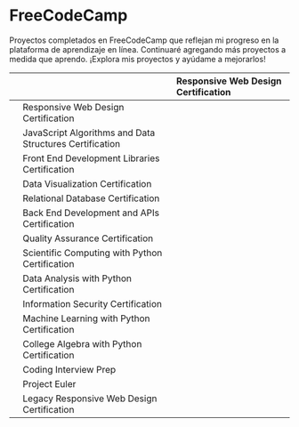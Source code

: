 # FreeCodeCamp

Proyectos completados en FreeCodeCamp que reflejan mi progreso en la plataforma de aprendizaje en línea. Continuaré agregando más proyectos a medida que aprendo. ¡Explora mis proyectos y ayúdame a mejorarlos!

| |  | Responsive Web Design Certification |
|:-- |:--|:--| 
| | Responsive Web Design Certification|
| |JavaScript Algorithms and Data Structures Certification|
| |Front End Development Libraries Certification|
| |Data Visualization Certification| 
| |Relational Database Certification|
| |Back End Development and APIs Certification| 
| |Quality Assurance Certification|
| |Scientific Computing with Python Certification|
| |Data Analysis with Python Certification|
| |Information Security Certification|
| |Machine Learning with Python Certification|
| |College Algebra with Python Certification|
| |Coding Interview Prep|
| |Project Euler|
| |Legacy Responsive Web Design Certification|
